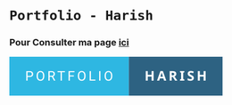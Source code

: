 # `Portfolio - Harish `

### Pour Consulter ma page [ici](https://bharishh.github.io/Portfolio-Harish/)



[![forthebadge](/asset/portfolio-harish.svg)](https://forthebadge.com)